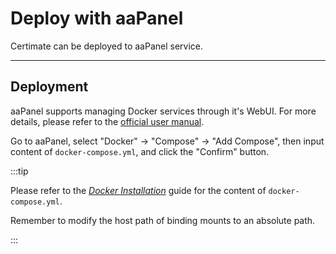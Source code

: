 ﻿# Deploy with aaPanel

Certimate can be deployed to aaPanel service.

---

## Deployment

aaPanel supports managing Docker services through it's WebUI. For more details, please refer to the [official user manual](https://www.aapanel.com/docs/Function/Docker.html).

Go to aaPanel, select "Docker" -> "Compose" -> "Add Compose", then input content of `docker-compose.yml`, and click the "Confirm" button.

:::tip

Please refer to the _[Docker Installation](./docker)_ guide for the content of `docker-compose.yml`.

Remember to modify the host path of binding mounts to an absolute path.

:::
